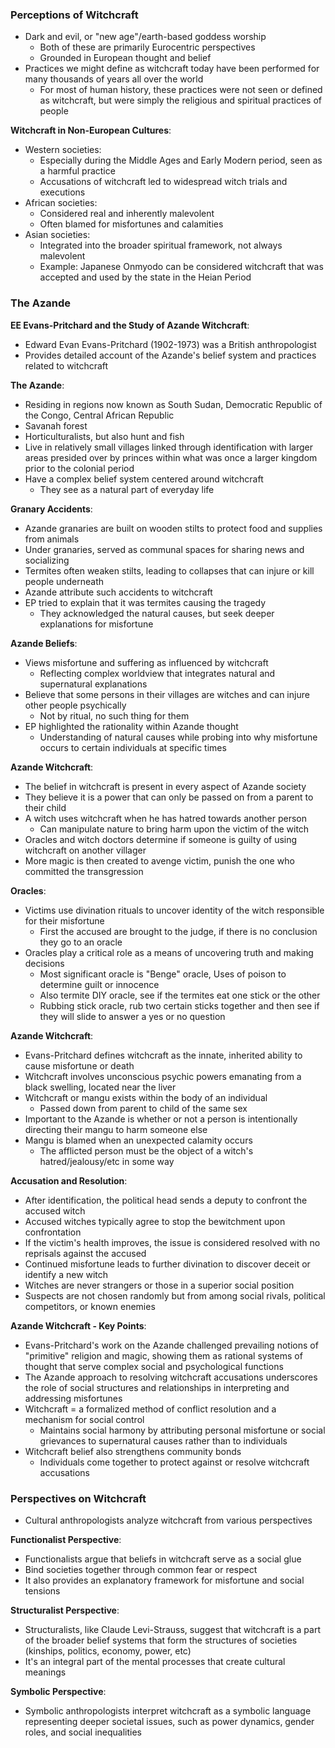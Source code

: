 ### Perceptions of Witchcraft
 - Dark and evil, or "new age"/earth-based goddess worship
	 - Both of these are primarily Eurocentric perspectives
	 - Grounded in European thought and belief
 - Practices we might define as witchcraft today have been performed for many thousands of years all over the world
	 - For most of human history, these practices were not seen or defined as witchcraft, but were simply the religious and spiritual practices of people

**Witchcraft in Non-European Cultures**:
 - Western societies: 
	 - Especially during the Middle Ages and Early Modern period, seen as a harmful practice
	 - Accusations of witchcraft led to widespread witch trials and executions
 - African societies:
	 - Considered real and inherently malevolent
	 - Often blamed for misfortunes and calamities
 - Asian societies:
	 - Integrated into the broader spiritual framework, not always malevolent
	 - Example: Japanese Onmyodo can be considered witchcraft that was accepted and used by the state in the Heian Period

### The Azande
**EE Evans-Pritchard and the Study of Azande Witchcraft**:
 - Edward Evan Evans-Pritchard (1902-1973) was a British anthropologist
 - Provides detailed account of the Azande's belief system and practices related to witchcraft

**The Azande**:
 - Residing in regions now known as South Sudan, Democratic Republic of the Congo, Central African Republic
 - Savanah forest
 - Horticulturalists, but also hunt and fish
 - Live in relatively small villages linked through identification with larger areas presided over by princes within what was once a larger kingdom prior to the colonial period
 - Have a complex belief system centered around witchcraft
	 - They see as a natural part of everyday life

**Granary Accidents**:
 - Azande granaries are built on wooden stilts to protect food and supplies from animals
 - Under granaries, served as communal spaces for sharing news and socializing
 - Termites often weaken stilts, leading to collapses that can injure or kill people underneath
 - Azande attribute such accidents to witchcraft
 - EP tried to explain that it was termites causing the tragedy
	 - They acknowledged the natural causes, but seek deeper explanations for misfortune

**Azande Beliefs**:
 - Views misfortune and suffering as influenced by witchcraft
	 - Reflecting complex worldview that integrates natural and supernatural explanations
 - Believe that some persons in their villages are witches and can injure other people psychically
	 - Not by ritual, no such thing for them
 - EP highlighted the rationality within Azande thought
	 - Understanding of natural causes while probing into why misfortune occurs to certain individuals at specific times

**Azande Witchcraft**:
 - The belief in witchcraft is present in every aspect of Azande society
 - They believe it is a power that can only be passed on from a parent to their child
 - A witch uses witchcraft when he has hatred towards another person
	 - Can manipulate nature to bring harm upon the victim of the witch
 - Oracles and witch doctors determine if someone is guilty of using witchcraft on another villager
 - More magic is then created to avenge victim, punish the one who committed the transgression

**Oracles**:
 - Victims use divination rituals to uncover identity of the witch responsible for their misfortune
	 - First the accused are brought to the judge, if there is no conclusion they go to an oracle
 - Oracles play a critical role as a means of uncovering truth and making decisions
	 - Most significant oracle is "Benge" oracle, Uses of poison to determine guilt or innocence
	 - Also termite DIY oracle, see if the termites eat one stick or the other
	 - Rubbing stick oracle, rub two certain sticks together and then see if they will slide to answer a yes or no question

**Azande Witchcraft**:
 - Evans-Pritchard defines witchcraft as the innate, inherited ability to cause misfortune or death
 - Witchcraft involves unconscious psychic powers emanating from a black swelling, located near the liver
 - Witchcraft or mangu exists within the body of an individual
	 - Passed down from parent to child of the same sex
 - Important to the Azande is whether or not a person is intentionally directing their mangu to harm someone else
 - Mangu is blamed when an unexpected calamity occurs
	 - The afflicted person must be the object of a witch's hatred/jealousy/etc in some way

**Accusation and Resolution**:
 - After identification, the political head sends a deputy to confront the accused witch
 - Accused witches typically agree to stop the bewitchment upon confrontation
 - If the victim's health improves, the issue is considered resolved with no reprisals against the accused
 - Continued misfortune leads to further divination to discover deceit or identify a new witch
 - Witches are never strangers or those in a superior social position
 - Suspects are not chosen randomly but from among social rivals, political competitors, or known enemies

**Azande Witchcraft - Key Points**:
 - Evans-Pritchard's work on the Azande challenged prevailing notions of "primitive" religion and magic, showing them as rational systems of thought that serve complex social and psychological functions
 - The Azande approach to resolving witchcraft accusations underscores the role of social structures and relationships in interpreting and addressing misfortunes
 - Witchcraft = a formalized method of conflict resolution and a mechanism for social control
	 - Maintains social harmony by attributing personal misfortune or social grievances to supernatural causes rather than to individuals
 - Witchcraft belief also strengthens community bonds
	 - Individuals come together to protect against or resolve witchcraft accusations

### Perspectives on Witchcraft
 - Cultural anthropologists analyze witchcraft from various perspectives

**Functionalist Perspective**:
 - Functionalists argue that beliefs in witchcraft serve as a social glue
 - Bind societies together through common fear or respect
 - It also provides an explanatory framework for misfortune and social tensions

**Structuralist Perspective**:
- Structuralists, like Claude Levi-Strauss, suggest that witchcraft is a part of the broader belief systems that form the structures of societies (kinships, politics, economy, power, etc)
- It's an integral part of the mental processes that create cultural meanings

**Symbolic Perspective**:
 - Symbolic anthropologists interpret witchcraft as a symbolic language representing deeper societal issues, such as power dynamics, gender roles, and social inequalities
